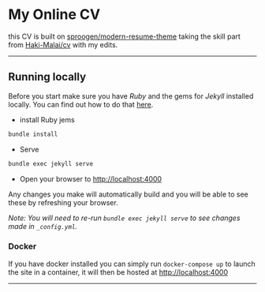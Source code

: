# My Online CV

this CV is built on [sproogen/modern-resume-theme](https://github.com/sproogen/modern-resume-theme) taking the skill part from [Haki-Malai/cv](https://github.com/Haki-Malai/cv) with my edits.

----
## Running locally

Before you start make sure you have *Ruby* and the gems for *Jekyll* installed locally. You can find out how to do that [here](https://jekyllrb.com/docs/installation/).

- install Ruby jems
```bash 
bundle install
```
- Serve
```bash 
bundle exec jekyll serve
```

- Open your browser to [http://localhost:4000](http://localhost:4000)

Any changes you make will automatically build and you will be able to see these by refreshing your browser.

*Note: You will need to re-run `bundle exec jekyll serve` to see changes made in `_config.yml`.*


### Docker
If you have docker installed you can simply run `docker-compose up` to launch the site in a container, it will then be hosted at [http://localhost:4000](http://localhost:4000)

----